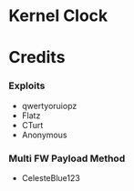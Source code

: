 Kernel Clock
============

# Credits
### Exploits
  - qwertyoruiopz
  - Flatz
  - CTurt
  - Anonymous

### Multi FW Payload Method
  - CelesteBlue123
